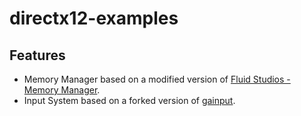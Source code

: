 # directx12-examples

## Features
* Memory Manager based on a modified version of [Fluid Studios - Memory Manager](http://www.paulnettle.com/).
* Input System based on a forked version of [gainput](http://gainput.johanneskuhlmann.de/).
